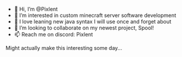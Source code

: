 - 👋 Hi, I’m @Pixlent
- 👀 I’m interested in custom minecraft server software development
- 🌱 I love leaning new java syntax I will use once and forget about
- 💞️ I’m looking to collaborate on my newest project, Spool!
- 📫 Reach me on discord: Pixlent

Might actually make this interesting some day...

